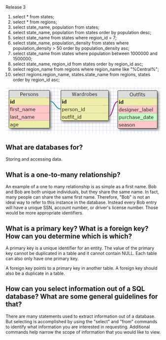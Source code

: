 Release 3
1. select * from states;
2. select * from regions;
3. select state_name, population from states;
4. select state_name, population
   from states
   order by population desc;
5. select state_name
   from states
   where region_id = 7;
6. select state_name, population_density
   from states
   where population_density > 50
   order by population_density asc;
7. select state_name
   from states
   where population
   between 1000000 and 1500000;
8. select state_name, region_id
   from states
   order by region_id asc;
9. select region_name
   from regions
   where region_name like "%Central%";
10. select regions.region_name, states.state_name
    from regions, states
    order by region_id asc;

![Clueless Wardrobe](Clueless_wardrobe.png)

## What are databases for? ##

Storing and accessing data.

## What is a one-to-many relationship? ##

An example of a one to many relationship is as simple as a first name. Bob and Bob are both unique individuals, but they share the same name. In fact, many people can share the same first name. Therefore, "Bob" is not an ideal way to refer to this instance in the database. Instead every Bob entry will have a unique SSN, account number, or driver's license number. Those would be more appropriate identifiers. 

## What is a primary key? What is a foreign key? How can you determine which is which? ##

A primary key is a unique identifier for an entity. The value of the primary key cannot be duplicated in a table and it cannot contain NULL. Each table can also only have one primary key. 

A foreign key points to a primary key in another table. A foreign key should also be a duplicate in a table. 

## How can you select information out of a SQL database? What are some general guidelines for that? ##

There are many statements used to extract information out of a database. But selecting is accomplished by using the "select" and "from" commands to identify what information you are interested in requesting. Additional commands help narrow the scope of information that you would like to view. 